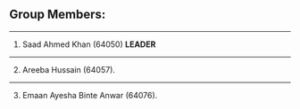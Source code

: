 Group Members:
--------------------------------------------------------------------------------------------------------------------------------------------------------
--------------------------------------------------------------------------------------------------------------------------------------------------------
 1) Saad Ahmed Khan (64050)  **LEADER**
 --------------------------
 2) Areeba Hussain (64057). 
 ----------------------------------
 3) Emaan Ayesha Binte Anwar (64076).
																		
																		
